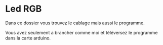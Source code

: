 # Led RGB
Dans ce dossier vous trouvez le cablage mais aussi le programme.

Vous avez seulement a brancher comme moi et téléversez le programme dans la carte arduino.
